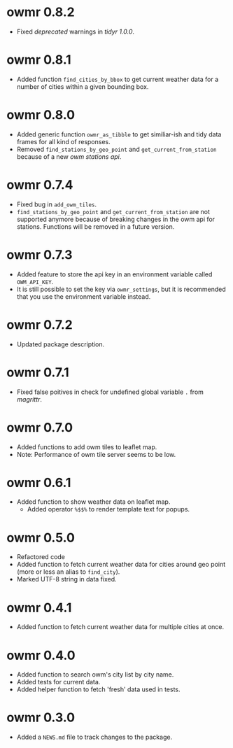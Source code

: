 # owmr 0.8.2

* Fixed _deprecated_ warnings in _tidyr 1.0.0_.

# owmr 0.8.1

* Added function `find_cities_by_bbox` to get current weather data for a number of cities
within a given bounding box.

# owmr 0.8.0

* Added generic function `owmr_as_tibble` to get similiar-ish and tidy data frames
for all kind of responses.
* Removed `find_stations_by_geo_point` and `get_current_from_station` because of a new
_owm stations api_.

# owmr 0.7.4

* Fixed bug in `add_owm_tiles`.
* `find_stations_by_geo_point` and `get_current_from_station` are not supported anymore because of breaking changes in the owm api for stations. Functions will be removed in a future version.

# owmr 0.7.3

* Added feature to store the api key in an environment variable called `OWM_API_KEY`.
* It is still possible to set the key via `owmr_settings`, but it is recommended that you use the environment variable instead.

# owmr 0.7.2

* Updated package description.

# owmr 0.7.1

* Fixed false poitives in check for undefined global variable `.` from _magrittr_.

# owmr 0.7.0

* Added functions to add owm tiles to leaflet map.
* Note: Performance of owm tile server seems to be low.

# owmr 0.6.1

* Added function to show weather data on leaflet map.
  - Added operator `%$$%` to render template text for popups. 

# owmr 0.5.0

* Refactored code
* Added function to fetch current weather data for cities around geo point (more or less an alias to `find_city`).
* Marked UTF-8 string in data fixed.

# owmr 0.4.1

* Added function to fetch current weather data for multiple cities at once.

# owmr 0.4.0

* Added function to search owm's city list by city name.
* Added tests for current data.
* Added helper function to fetch 'fresh' data used in tests.

# owmr 0.3.0

* Added a `NEWS.md` file to track changes to the package.
